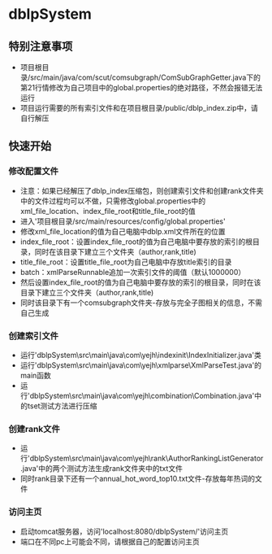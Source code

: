# dblpSystem

## 特别注意事项
- 项目根目录/src/main/java/com/scut/comsubgraph/ComSubGraphGetter.java下的第21行情修改为自己项目中的global.properties的绝对路径，不然会报错无法运行
- 项目运行需要的所有索引文件和在项目根目录/public/dblp_index.zip中，请自行解压
## 快速开始
### 修改配置文件
+ 注意：如果已经解压了dblp_index压缩包，则创建索引文件和创建rank文件夹中的文件过程均可以不做，只需修改global.properties中的xml_file_location、index_file_root和title_file_root的值
+ 进入'项目根目录/src/main/resources/config/global.properties'
+ 修改xml_file_location的值为自己电脑中dblp.xml文件所在的位置
+ index_file_root：设置index_file_root的值为自己电脑中要存放的索引的根目录，同时在该目录下建立三个文件夹（author,rank,title)
+ title_file_root：设置title_file_root为自己电脑中存放title索引的目录
+ batch：xmlParseRunnable追加一次索引文件的阈值（默认1000000）
+ 然后设置index_file_root的值为自己电脑中要存放的索引的根目录，同时在该目录下建立三个文件夹（author,rank,title)
+ 同时该目录下有一个comsubgraph文件夹-存放与完全子图相关的信息，不需自己生成

### 创建索引文件

- 运行'dblpSystem\src\main\java\com\yejh\indexinit\IndexInitializer.java'类
- 运行'dblpSystem\src\main\java\com\yejh\xmlparse\XmlParseTest.java'的main函数
- 运行'dblpSystem\src\main\java\com\yejh\combination\Combination.java'中的tset测试方法进行压缩

### 创建rank文件
- 运行'dblpSystem\src\main\java\com\yejh\rank\AuthorRankingListGenerator.java'中的两个测试方法生成rank文件夹中的txt文件
- 同时rank目录下还有一个annual_hot_word_top10.txt文件-存放每年热词的文件

### 访问主页
- 启动tomcat服务器，访问'localhost:8080/dblpSystem/'访问主页
- 端口在不同pc上可能会不同，请根据自己的配置访问主页






